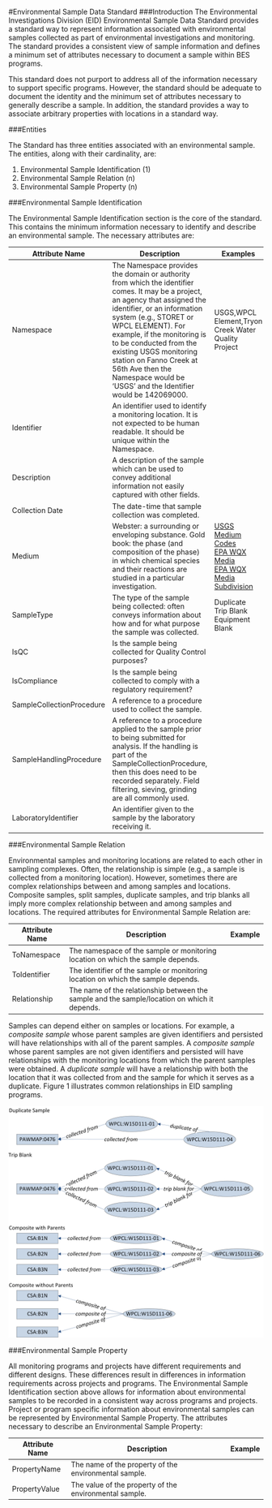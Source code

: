 ﻿#Environmental Sample Data Standard
###Introduction
The Environmental Investigations Division (EID) Environmental Sample Data Standard provides a standard way to represent information associated with environmental samples collected as part of environmental investigations and monitoring. The standard provides a consistent view of sample information and defines a minimum set of attributes necessary to document a sample within BES programs.

This standard does not purport to address all of the information necessary to support specific programs. However, the standard should be adequate to document the identity and the minimum set of attributes necessary to generally describe a sample. In addition, the standard provides a way to associate arbitrary properties with locations in a standard way.

###Entities

The Standard has three entities associated with an environmental sample. The entities, along with their cardinality, are:

1. Environmental Sample Identification (1)
2. Environmental Sample Relation (n)
3. Environmental Sample Property (n)

###Environmental Sample Identification

The Environmental Sample Identification section is the core of the standard. This contains the minimum information necessary to identify and describe an environmental sample. The necessary attributes are:

Attribute Name | Description | Examples
---------------|--------------|----------
Namespace	  | The Namespace provides the domain or authority from which the identifier comes. It may be a project, an agency that assigned the identifier, or an information system (e.g., STORET or WPCL ELEMENT). For example, if the monitoring is to be conducted from the existing USGS monitoring station on Fanno Creek at 56th Ave  then the Namespace would be ‘USGS’ and the Identifier would be 142069000. |	USGS,WPCL Element,Tryon Creek Water Quality Project
Identifier  | An identifier used to identify a monitoring location. It is not expected to be human readable. It should be unique within the Namespace.	
Description	| A description of the sample which can be used to convey additional information not easily captured with other fields.	
Collection Date | The date-time that sample collection was completed.
Medium	        | Webster: a surrounding or enveloping substance. Gold book: the phase (and composition of the phase) in which chemical species and their reactions are studied in a particular investigation.	| [USGS Medium Codes](http://help.waterdata.usgs.gov/medium_cd)<br>[EPA WQX Media](http://cdx.epa.gov/wqx/download/DomainValues/ActivityMedia.zip)<br>[EPA WQX Media Subdivision](http://cdx.epa.gov/wqx/download/DomainValues/ActivityMediaSubdivision.zip)
SampleType      | The type of the sample being collected: often conveys information about how and for what purpose the sample was collected. |Duplicate<br>Trip Blank<br>Equipment Blank
IsQC            | Is the sample being collected for Quality Control purposes?	
IsCompliance              | Is the sample being collected to comply with a regulatory requirement?	|
SampleCollectionProcedure	| A reference to a procedure used to collect the sample. |
SampleHandlingProcedure  	| A reference to a procedure applied to the sample prior to being submitted for analysis. If the handling is part of the SampleCollectionProcedure, then this does need to be recorded separately.	Field filtering, sieving, grinding are all commonly used. |
LaboratoryIdentifier      | An identifier given to the sample by the laboratory receiving it.|

###Environmental Sample Relation

Environmental samples and monitoring locations are related to each other in sampling complexes. Often, the relationship is simple (e.g., a sample is collected from a monitoring location). However, sometimes there are complex relationships between and among samples and locations. Composite samples, split samples, duplicate samples, and trip blanks all imply more complex relationship between and among samples and locations. The required attributes for Environmental Sample Relation are:

Attribute Name |	Description |	Example
---------------|--------------|----------
ToNamespace  |	The namespace of the sample or monitoring location on which the sample depends. |
ToIdentifier | The identifier of the sample or monitoring location on which the sample depends. |
Relationship |	The name of the relationship between the sample and the sample/location on which it depends. |


Samples can depend either on samples or locations. For example, a *composite sample* whose parent samples are given identifiers and persisted will have relationships with all of the parent samples. A *composite sample* whose parent samples are not given identifiers and persisted will have relationships with the monitoring locations from which the parent samples were obtained. A *duplicate sample* will have a relationship with both the location that it was collected from and the sample for which it serves as a duplicate. Figure 1 illustrates common relationships in EID sampling programs.

![Examples of the relationships among samples and locations.](https://github.com/jasonelaw/eid-sample/blob/master/RelationExamples.png "Figure 1: Examples of the relationships among samples and between samples and locations.")

###Environmental Sample Property

All monitoring programs and projects have different requirements and different designs. These differences result in differences in information requirements across projects and programs. The Environmental Sample Identification section above allows for information about environmental samples to be recorded in a consistent way across programs and projects. Project or program specific information about environmental samples can be represented by Environmental Sample Property. The attributes necessary to describe an Environmental Sample Property:

Attribute Name | Description | Example
---------------|-------------|----------
PropertyName | The name of the property of the environmental sample. |	
PropertyValue | The value of the property of the environmental sample. |

